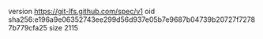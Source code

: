 version https://git-lfs.github.com/spec/v1
oid sha256:e196a9e06352743ee299d56d937e05b7e9687b04739b20727f72787b779cfa25
size 2115
